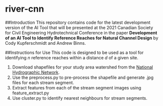 # river-cnn

##Introduction
This repository contains code for the latest development version of the AI Tool that will be presented at the 2021 Canadian Society for Civil Engineering Hydrotechnical Conference in the paper **Development of an AI Tool to Identify Reference Reaches for Natural Channel Design** by Cody Kupferschmidt and Andrew Binns.

##Instructions for Use
This code is designed to be used as a tool for identifying *n* reference reaches within a distance *d* of a given site.
1. Download shapefiles for your study area watershed from the [National Hydrographic Network](https://open.canada.ca/data/en/dataset/a4b190fe-e090-4e6d-881e-b87956c07977).
2. Use the preprocess.py to pre-process the shapefile and generate .jpg files for each stream segment.
3. Extract features from each of the stream segment images using feature_extract.py
4. Use cluster.py to identify nearest neighbours for stream segments.


   
